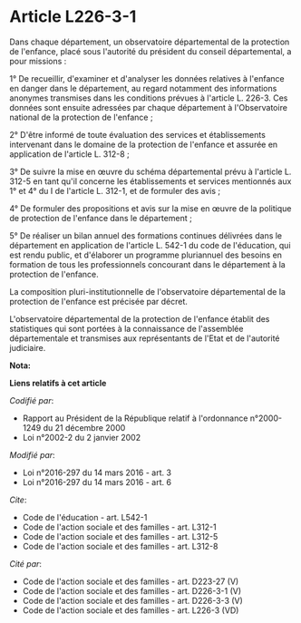 # Article L226-3-1

Dans chaque département, un observatoire départemental de la protection de l'enfance, placé sous l'autorité du président du
conseil départemental, a pour missions : 

1° De recueillir, d'examiner et d'analyser les données relatives à l'enfance en danger dans le département, au regard
notamment des informations anonymes transmises dans les conditions prévues à l'article L. 226-3. Ces données sont ensuite
adressées par chaque département à l'Observatoire national de la protection de l'enfance ; 

2° D'être informé de toute évaluation des services et établissements intervenant dans le domaine de la protection de
l'enfance et assurée en application de l'article L. 312-8 ; 

3° De suivre la mise en œuvre du schéma départemental prévu à l'article L. 312-5 en tant qu'il concerne les établissements et
services mentionnés aux 1° et 4° du I de l'article L. 312-1, et de formuler des avis ; 

4° De formuler des propositions et avis sur la mise en œuvre de la politique de protection de l'enfance dans le
département ; 

5° De réaliser un bilan annuel des formations continues délivrées dans le département en application de l'article L. 542-1 du
code de l'éducation, qui est rendu public, et d'élaborer un programme pluriannuel des besoins en formation de tous les
professionnels concourant dans le département à la protection de l'enfance. 

La composition pluri-institutionnelle de l'observatoire départemental de la protection de l'enfance est précisée par décret. 

L'observatoire départemental de la protection de l'enfance établit des statistiques qui sont portées à la connaissance de
l'assemblée départementale et transmises aux représentants de l'Etat et de l'autorité judiciaire.

**Nota:**



**Liens relatifs à cet article**

_Codifié par_:

  - Rapport au Président de la République relatif à l'ordonnance n°2000-1249 du 21 décembre 2000
  - Loi n°2002-2 du 2 janvier 2002

_Modifié par_:

  - Loi n°2016-297 du 14 mars 2016 - art. 3
  - Loi n°2016-297 du 14 mars 2016 - art. 6

_Cite_:

  - Code de l'éducation - art. L542-1
  - Code de l'action sociale et des familles - art. L312-1
  - Code de l'action sociale et des familles - art. L312-5
  - Code de l'action sociale et des familles - art. L312-8

_Cité par_:

  - Code de l'action sociale et des familles - art. D223-27 (V)
  - Code de l'action sociale et des familles - art. D226-3-1 (V)
  - Code de l'action sociale et des familles - art. D226-3-3 (V)
  - Code de l'action sociale et des familles - art. L226-3 (VD)
